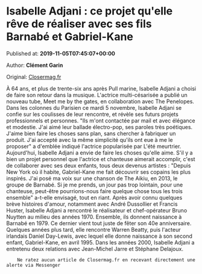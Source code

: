 
# Isabelle Adjani : ce projet qu'elle rêve de réaliser avec ses fils Barnabé et Gabriel-Kane

Published at: **2019-11-05T07:45:07+00:00**

Author: **Clément Garin**

Original: [Closermag.fr](https://www.closermag.fr/people/isabelle-adjani-ce-projet-qu-elle-reve-de-realiser-avec-ses-fils-barnabe-et-gabr-1044762)

À 64 ans, et plus de trente-six ans après Pull marine, Isabelle Adjani a choisi de faire son retour dans la musique. L'actrice multi-césarisée a publié un nouveau tube, Meet me by the gates, en collaboration avec The Penelopes. Dans les colonnes du Parisien ce mardi 5 novembre, Isabelle Adjani se confie sur les coulisses de leur rencontre, et révèle ses futurs projets professionnels et personnes. "Ils m'ont contactée par mail et avec élégance et modestie. J'ai aimé leur ballade électro-pop, ses paroles très poétiques. J'aime bien faire les choses sans plan, sans chercher à fabriquer un produit. J'ai accepté avec la même simplicité qu'ils ont eue à me le proposer" a d'emblée indiqué l'actrice popularisée par L'été meurtrier.
Aujourd'hui, Isabelle Adjani a envie de faire les choses qu'elle aime. S'il y a bien un projet personnel que l'actrice et chanteuse aimerait accomplir, c'est de collaborer avec ses deux enfants, tous deux devenus artistes : "Depuis New York où il habite, Gabriel-Kane me fait découvrir ses copains les plus inspirés. J'ai posé ma voix sur une chanson de The Aikiu, en 2013, le groupe de Barnabé. Si je me prends, un jour pas trop lointain, pour une chanteuse, peut-être pourrions-nous faire quelque chose tous les trois ensemble" a-t-elle envisagé, tout en riant.
Après avoir connu quelques brève histoires d'amour, notamment avec André Dussollier et Francis Huster, Isabelle Adjani a rencontré le réalisateur et chef-opérateur Bruno Nuytten au milieu des années 1970. Ensemble, ils donnent naissance à Barnabé en 1979. Ce dernier vient tout juste de fêter son 40e anniversaire. Quelques années plus tard, elle rencontre Warren Beatty, puis l'acteur irlandais Daniel Day-Lewis, avec lequel elle donne naissance à son second enfant, Gabriel-Kane, en avril 1995. Dans les années 2000, Isabelle Adjani a entretenu deux relations avec Jean-Michel Jarre et Stéphane Delajoux.

        Ne ratez aucun article de Closermag.fr en recevant directement une alerte via Messenger
      
